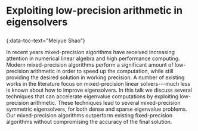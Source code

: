 <h3 id="shao" style="text-align: left;font-size:26px !important;">Exploiting low-precision arithmetic in eigensolvers</h3>
{:data-toc-text="Meiyue Shao"}

In recent years mixed-precision algorithms have received increasing attention 
in numerical linear algebra and high performance computing. Modern 
mixed-precision algorithms perform a significant amount of low-precision
arithmetic in order to speed up the computation, while still providing the 
desired solution in working precision. A number of existing works in the 
literature focus on mixed-precision linear solvers---much less is known about 
how to improve eigensolvers. In this talk we discuss several techniques that
can accelerate eigenvalue computations by exploiting low-precision arithmetic. 
These techniques lead to several mixed-precision symmetric eigensolvers, for
both dense and sparse eigenvalue problems. Our mixed-precision algorithms 
outperform existing fixed-precision algorithms without compromising the 
accuracy of the final solution.
